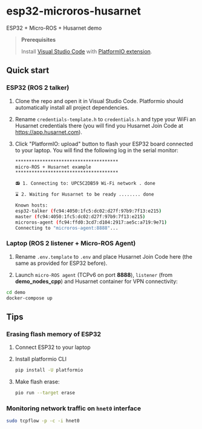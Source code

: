 # esp32-microros-husarnet

ESP32 + Micro-ROS + Husarnet demo

> **Prerequisites** 
>
> Install [Visual Studio Code](https://code.visualstudio.com/) with [PlatformIO extension](https://platformio.org/install/ide?install=vscode).

## Quick start

### ESP32 (ROS 2 talker)

1. Clone the repo  and open it in Visual Studio Code. Platformio should automatically install all project dependencies.

2. Rename `credentials-template.h` to `credentials.h` and type your WiFi an Husarnet credentials there (you will find you Husarnet Join Code at https://app.husarnet.com).

4. Click "PlatformIO: upload" button to flash your ESP32 board connected to your laptop. You will find the following log in the serial monitor:

    ```bash
    **************************************
    micro-ROS + Husarnet example
    **************************************

    📻 1. Connecting to: UPC5C2DB59 Wi-Fi network . done

    ⌛ 2. Waiting for Husarnet to be ready ........ done

    Known hosts:
    esp32-talker (fc94:4050:1fc5:dc02:d27f:97b9:7f13:e215)
    master (fc94:4050:1fc5:dc02:d27f:97b9:7f13:e215)
    microros-agent (fc94:ffd0:3cd7:d104:2917:ae5c:a719:9e71)
    Connecting to "microros-agent:8888"... 
    ```

### Laptop (ROS 2 listener + Micro-ROS Agent)

1. Rename `.env.template` to `.env` and place Husarnet Join Code here (the same as provided for ESP32 before).

2. Launch `micro-ROS agent` (TCPv6 on port **8888**), `listener` (from **demo_nodes_cpp**) and Husarnet container for VPN connectivity:

```bash
cd demo
docker-compose up
```

## Tips

### Erasing flash memory of ESP32

1. Connect ESP32 to your laptop

2. Install platformio CLI

    ```bash
    pip install -U platformio
    ```

3. Make flash erase:

    ```bash
    pio run --target erase
    ```

### Monitoring network traffic on `hnet0` interface

```bash
sudo tcpflow -p -c -i hnet0
```
